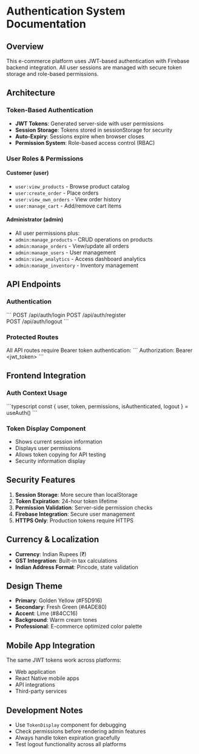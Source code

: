 # Authentication System Documentation

## Overview
This e-commerce platform uses JWT-based authentication with Firebase backend integration. All user sessions are managed with secure token storage and role-based permissions.

## Architecture

### Token-Based Authentication
- **JWT Tokens**: Generated server-side with user permissions
- **Session Storage**: Tokens stored in sessionStorage for security
- **Auto-Expiry**: Sessions expire when browser closes
- **Permission System**: Role-based access control (RBAC)

### User Roles & Permissions

#### Customer (user)
- `user:view_products` - Browse product catalog
- `user:create_order` - Place orders
- `user:view_own_orders` - View order history
- `user:manage_cart` - Add/remove cart items

#### Administrator (admin)
- All user permissions plus:
- `admin:manage_products` - CRUD operations on products
- `admin:manage_orders` - View/update all orders
- `admin:manage_users` - User management
- `admin:view_analytics` - Access dashboard analytics
- `admin:manage_inventory` - Inventory management

## API Endpoints

### Authentication
\`\`\`
POST /api/auth/login
POST /api/auth/register  
POST /api/auth/logout
\`\`\`

### Protected Routes
All API routes require Bearer token authentication:
\`\`\`
Authorization: Bearer <jwt_token>
\`\`\`

## Frontend Integration

### Auth Context Usage
\`\`\`typescript
const { user, token, permissions, isAuthenticated, logout } = useAuth()
\`\`\`

### Token Display Component
- Shows current session information
- Displays user permissions
- Allows token copying for API testing
- Security information display

## Security Features

1. **Session Storage**: More secure than localStorage
2. **Token Expiration**: 24-hour token lifetime
3. **Permission Validation**: Server-side permission checks
4. **Firebase Integration**: Secure user management
5. **HTTPS Only**: Production tokens require HTTPS

## Currency & Localization
- **Currency**: Indian Rupees (₹)
- **GST Integration**: Built-in tax calculations
- **Indian Address Format**: Pincode, state validation

## Design Theme
- **Primary**: Golden Yellow (#F5D916)
- **Secondary**: Fresh Green (#4ADE80)
- **Accent**: Lime (#84CC16)
- **Background**: Warm cream tones
- **Professional**: E-commerce optimized color palette

## Mobile App Integration
The same JWT tokens work across platforms:
- Web application
- React Native mobile apps
- API integrations
- Third-party services

## Development Notes
- Use `TokenDisplay` component for debugging
- Check permissions before rendering admin features
- Always handle token expiration gracefully
- Test logout functionality across all platforms
